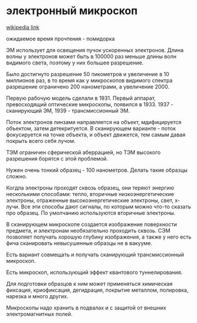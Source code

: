 # электронный микроскоп
[wikipedia link](https://en.wikipedia.org/wiki/Electron_microscope)

ожидаемое время прочтения - помидорка

ЭМ использует для освещения пучок ускоренных электронов. Длина волны у электронов может быть в 100000 раз меньше длины волн видимого света, поэтому у них большее разрешение.

Было достигнуто разрешение 50 пикометров и увеличение в 10 миллионов раз, в то время как у микроскопов видимого спектра разрешение ограничено 200 нанометрами, а увеличение 2000.

Первую рабочую модель сделали в 1931. Первый аппарат, превосходящий оптические микроскопы, появился в 1933. 1937 - сканирующий ЭМ, 1939 - трансмиссионный ЭМ.

Поток электронов линзами направляется на объект, мдифицируется объектом, затем детекритуется. В сканирующем варианте - поток фокусируется на точке объекта, и объект движется, тем самым давая покрыть всего себя лучом.

ТЭМ ограничен сферической аберрацией, но ТЭМ высокого разрешения борятся с этой проблемой.

Нужен очень тонкий образец - 100 нанометров. Делать такие образцы сложно.

Когдла электроны проходят сквозь образец, они теряют энергию несколькими способами: тепло, вторичные низкоэнергетические электроны, отраженные высокоэнергетические электроны, свет, х-лучи. Все эти способы дают сигналы, по которым можно что-то сказать про образец. По умолчанию используются вторичные электроны.

В сканирующем микроскопе создается изображение поверхности предмета, и электронам необязательно проходить сквозь. СЭМ позволяет получать хорошую глубину изображения, а также у него есть фича сканировать невысушенные образцы не в вакууме.

Есть вариант совмещать и получать сканирующий трансмиссионный микроскоп.

Есть микроскоп, использующий эффект квантового туннелирования.

Для подготовки образцов к ним может применяться химическая фиксация, криофиксация, дегидрация, покрытие металлом, полировка, нарезка и много других.

Микроскопы надо хранить в подвалах и с защитой от внешних электромагнитных полей.